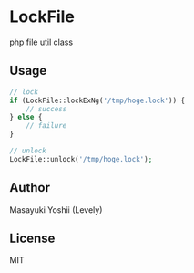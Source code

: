 # LockFile
php file util class

## Usage
```php
// lock
if (LockFile::lockExNg('/tmp/hoge.lock')) {
    // success
} else {
    // failure
}

// unlock
LockFile::unlock('/tmp/hoge.lock');
```

## Author
Masayuki Yoshii (Levely)

## License
MIT
